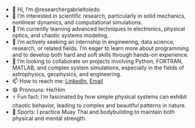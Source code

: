 - 👋 Hi, I’m @researchergabrieltoledo
- 👀 I’m interested in scientific research, particularly in solid mechanics, nonlinear dynamics, and computational simulations.
- 🌱 I’m currently learning advanced techniques in electronics, physical optics, and chaotic systems modeling.
- 💼 I’m actively seeking an internship in engineering, data science, research, or related fields. I’m eager to learn more about programming and to develop both hard and soft skills through hands-on experience.
- 💞️ I’m looking to collaborate on projects involving Python, FORTRAN, MATLAB, and complex system simulations, especially in the fields of astrophysics, geophysics, and engineering.
- 📫 How to reach me: [LinkedIn](https://www.linkedin.com/in/gabriel-de-toledo-paula-261a73212), [Email](mailto:gabrieldetoledopaula280703@gmail.com)
- 😄 Pronouns: He/Him
- ⚡ Fun fact: I’m fascinated by how simple physical systems can exhibit chaotic behavior, leading to complex and beautiful patterns in nature.
- 🥊 Sports: I practice Muay Thai and bodybuilding to maintain both physical and mental strength.

<!---
researchergabrieltoledo/researchergabrieltoledo is a ✨ special ✨ repository because its `README.md` (this file) appears on your GitHub profile.
You can click the Preview link to take a look at your changes.
--->
